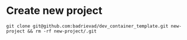 # Create new project
```shell
git clone git@github.com:badrievad/dev_container_template.git new-project && rm -rf new-project/.git
```
